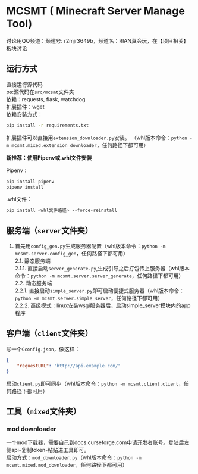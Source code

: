 # MCSMT ( Minecraft Server Manage Tool)
讨论用QQ频道：频道号: r2mjr3649b，频道名：RIAN真会玩，在【项目相关】板块讨论
## 运行方式
直接运行源代码   
ps:源代码在`src/mcsmt`文件夹  
依赖：requests, flask, watchdog  
扩展插件：wget  
依赖安装方式：  
```bash
pip install -r requirements.txt
```
扩展插件可以直接用`extension_downloader.py`安装。 （whl版本命令：`python -m mcsmt.mixed.extension_downloader`，任何路径下都可用）

**新推荐：使用Pipenv或.whl文件安装**

Pipenv：
```bash
pip install pipenv
pipenv install
```

.whl文件：
```bash
pip install <whl文件路径> --force-reinstall
```

## 服务端（`server`文件夹）
1. 首先用`config_gen.py`生成服务器配置（whl版本命令：`python -m mcsmt.server.config_gen`，任何路径下都可用）  
2.1. 静态服务端  
2.1.1. 直接启动`server_generate.py`,生成引导之后打包传上服务器（whl版本命令：`python -m mcsmt.server.server_generate`，任何路径下都可用）  
2.2. 动态服务端  
2.2.1. 直接启动`simple_server.py`即可启动便捷式服务器（whl版本命令：`python -m mcsmt.server.simple_server`，任何路径下都可用）  
2.2.2. 高级模式：linux安装wsgi服务器后，启动simple_server模块内的app程序  

## 客户端（`client`文件夹）
写一个`Cconfig.json`，像这样：
```json
{
    "requestURL": "http://api.example.com/"
}
```
启动`client.py`即可同步（whl版本命令：`python -m mcsmt.client.client`，任何路径下都可用）
## 工具（`mixed`文件夹）
### mod downloader
一个mod下载器，需要自己到docs.curseforge.com申请开发者账号。登陆后左侧api-复制token-粘贴进工具即可。  
启动方式：`mod_downloader.py`（whl版本命令：`python -m mcsmt.mixed.mod_downloader`，任何路径下都可用）
